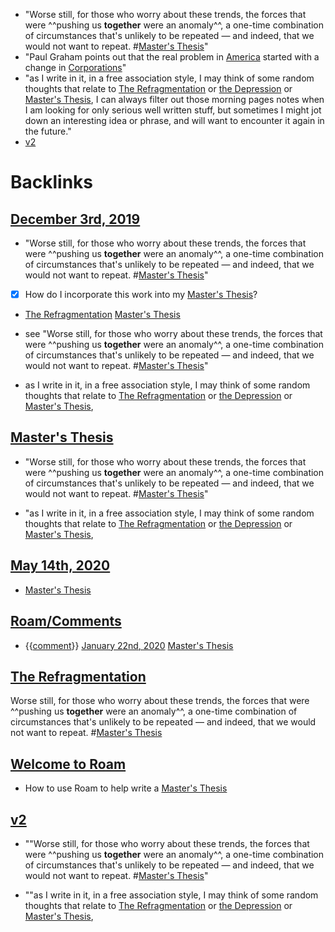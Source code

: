 - "Worse still, for those who worry about these trends, the forces that were ^^pushing us **together** were an anomaly^^, a one-time combination of circumstances that's unlikely to be repeated — and indeed, that we would not want to repeat. #[Master's Thesis](<Master's Thesis.md>)"
- "Paul Graham points out that the real problem in [America](<America.md>) started with a change in [Corporations](<Corporations.md>)"
- "as I write in it, in a free association style, I may think of some random thoughts that relate to [The Refragmentation](<The Refragmentation.md>) or [the Depression](<the Depression.md>) or [Master's Thesis](<Master's Thesis.md>), I can always filter out those morning pages notes when I am looking for only serious well written stuff, but sometimes I might jot down an interesting idea or phrase, and will want to encounter it again in the future."
- [v2](<v2.md>)

# Backlinks
## [December 3rd, 2019](<December 3rd, 2019.md>)
- "Worse still, for those who worry about these trends, the forces that were ^^pushing us **together** were an anomaly^^, a one-time combination of circumstances that's unlikely to be repeated — and indeed, that we would not want to repeat. #[Master's Thesis](<Master's Thesis.md>)"

- [x] How do I incorporate this work into my [Master's Thesis](<Master's Thesis.md>)?

- [The Refragmentation](<The Refragmentation.md>) [Master's Thesis](<Master's Thesis.md>)

- see "Worse still, for those who worry about these trends, the forces that were ^^pushing us **together** were an anomaly^^, a one-time combination of circumstances that's unlikely to be repeated — and indeed, that we would not want to repeat. #[Master's Thesis](<Master's Thesis.md>)"

- as I write in it, in a free association style, I may think of some random thoughts that relate to [The Refragmentation](<The Refragmentation.md>) or [the Depression](<the Depression.md>) or [Master's Thesis](<Master's Thesis.md>),

## [Master's Thesis](<Master's Thesis.md>)
- "Worse still, for those who worry about these trends, the forces that were ^^pushing us **together** were an anomaly^^, a one-time combination of circumstances that's unlikely to be repeated — and indeed, that we would not want to repeat. #[Master's Thesis](<Master's Thesis.md>)"

- "as I write in it, in a free association style, I may think of some random thoughts that relate to [The Refragmentation](<The Refragmentation.md>) or [the Depression](<the Depression.md>) or [Master's Thesis](<Master's Thesis.md>),

## [May 14th, 2020](<May 14th, 2020.md>)
- [Master's Thesis](<Master's Thesis.md>)

## [Roam/Comments](<Roam/Comments.md>)
- {{[comment](<comment.md>)}} [January 22nd, 2020](<January 22nd, 2020.md>) [Master's Thesis](<Master's Thesis.md>)

## [The Refragmentation](<The Refragmentation.md>)
Worse still, for those who worry about these trends, the forces that were ^^pushing us **together** were an anomaly^^, a one-time combination of circumstances that's unlikely to be repeated — and indeed, that we would not want to repeat. #[Master's Thesis](<Master's Thesis.md>)

## [Welcome to Roam](<Welcome to Roam.md>)
- How to use Roam to help write a [Master's Thesis](<Master's Thesis.md>)

## [v2](<v2.md>)
- ""Worse still, for those who worry about these trends, the forces that were ^^pushing us **together** were an anomaly^^, a one-time combination of circumstances that's unlikely to be repeated — and indeed, that we would not want to repeat. #[Master's Thesis](<Master's Thesis.md>)"

- ""as I write in it, in a free association style, I may think of some random thoughts that relate to [The Refragmentation](<The Refragmentation.md>) or [the Depression](<the Depression.md>) or [Master's Thesis](<Master's Thesis.md>),

